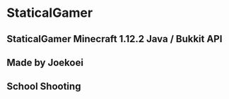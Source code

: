# StaticalGamer
StaticalGamer Minecraft 1.12.2
Java / Bukkit API
-------
Made by Joekoei
-------
School Shooting
-------
